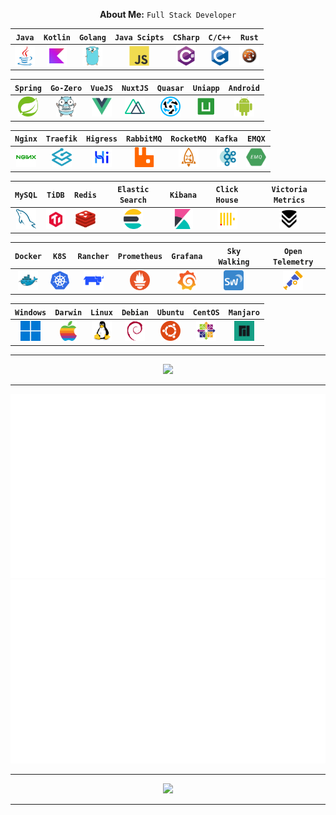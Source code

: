 


<div align="center">


**About Me:**  `Full Stack Developer`


| ` Java `  | `Kotlin` | `Golang` | `Java Scipts` | `CSharp` | `C/C++` |  `Rust` |
| :---: | :----: | :----: | :---: | :---: | :---: | :---: |
|  <img src="icon/java.png" style="width:32px; height:32px; object-fit:contain;" /> | <img src="icon/kotlin.png" style="width:32px; height:32px; object-fit:contain;" /> | <img src="icon/go.png" style="width:32px; height:32px; object-fit:contain;" /> | <img src="icon/javascript.png" style="width:32px; height:32px; object-fit:contain;" /> | <img src="icon/csharp.png" style="width:32px; height:32px; object-fit:contain;" /> |<img src="icon/c.png" style="width:32px; height:32px; object-fit:contain;" /> |  <img src="icon/rust.jpg" style="width:32px; height:32px; object-fit:contain;" /> |
  
| `Spring` | `Go-Zero` | `VueJS` | `NuxtJS` | `Quasar` | `Uniapp` | `Android` | 
| :----: | :-----: | :---: | :----: | :----: | :----: | :-----: |
| <img src="icon/spring.png" style="width:32px; height:32px; object-fit:contain;" /> | <img src="icon/go-zero.png" style="width:32px; height:32px; object-fit:contain;" /> | <img src="icon/vuejs.png" style="width:32px; height:32px; object-fit:contain;" /> | <img src="icon//nuxtjs.png" style="width:32px; height:32px; object-fit:contain;" /> | <img src="icon/quasar.png" style="width:32px; height:32px; object-fit:contain;" /> | <img src="icon/uni.png" style="width:32px; height:32px; object-fit:contain;" /> | <img src="icon/android.png" style="width:32px; height:32px; object-fit:contain;" /> |

| `Nginx`  | `Traefik` | `Higress` | `RabbitMQ` | `RocketMQ` | `Kafka`  | `EMQX`  |
| :----: | :-----: | :-----: | :------: | :------: | :----: | :---: |
| <img src="icon/nginx.png" style="width:32px; height:32px; object-fit:contain;" /> | <img src="icon/traefikproxy.png" style="width:32px; height:32px; object-fit:contain;" /> | <img src="icon/higress.png" style="width:32px; height:32px; object-fit:contain;" /> | <img src="icon/rabbitmq.png" style="width:32px; height:32px; object-fit:contain;" /> | <img src="icon/rocketmq.png" style="width:32px; height:32px; object-fit:contain;" /> | <img src="icon/kafka.jpg" style="width:32px; height:32px; object-fit:contain;" /> | <img src="icon/emqx.jpg" style="width:32px; height:32px; object-fit:contain;" /> |

| `MySQL`  | `TiDB`   | `Redis`  |  `Elastic Search` | `Kibana` | `Click House` | `Victoria Metrics` |
| :----: | :----: | :----: | :------------: | :----: | :--------: | :-------------: |
| <img src="icon/mysql.png" style="width:32px; height:32px; object-fit:contain;" /> | <img src="icon/tidb.png" style="width:32px; height:32px; object-fit:contain;" /> | <img src="icon/redis.png" style="width:32px; height:32px; object-fit:contain;" /> | <img src="icon/elasticsearch.png" style="width:32px; height:32px; object-fit:contain;" /> | <img src="icon/kibana.png" style="width:32px; height:32px; object-fit:contain;" /> | <img src="icon/cloickhouse.png" style="width:32px; height:32px; object-fit:contain;" /> | <img src="icon/victoriametrics.png" style="width:32px; height:32px; object-fit:contain;" /> | 

| `Docker` |  `K8S`  | `Rancher` | `Prometheus` | `Grafana` | `Sky Walking` | `Open` `Telemetry` |
| :----: | :---: | :-----: | :--------: | :-----: | :--------: | :-----------: |
| <img src="icon/docker.png" style="width:32px; height:32px; object-fit:contain;" /> | <img src="icon/kubernetes.png" style="width:32px; height:32px; object-fit:contain;" /> | <img src="icon/rancher.png" style="width:32px; height:32px; object-fit:contain;" /> | <img src="icon/prometheus.png" style="width:32px; height:32px; object-fit:contain;" /> | <img src="icon/grafana.png" style="width:32px; height:32px; object-fit:contain;" /> | <img src="icon/skywalking.png" style="width:32px; height:32px; object-fit:contain;" /> | <img src="icon/opentelemetry.png" style="width:32px; height:32px; object-fit:contain;" /> | 

| `Windows`  |  `Darwin`  |   `Linux`  | `Debian`   |  `Ubuntu`  | `CentOS`   | `Manjaro` |
| :------: | :------: | :------: | :------: | :------: | :------: | :-----: |
| <img src="icon/windows.png" style="width:32px; height:32px; object-fit:contain;" /> |<img src="icon/apple.png" style="width:32px; height:32px; object-fit:contain;" /> | <img src="icon/linux.png" style="width:32px; height:32px; object-fit:contain;" /> | <img src="icon/debian.png" style="width:32px; height:32px; object-fit:contain;" /> | <img src="icon/ubuntu.png" style="width:32px; height:32px; object-fit:contain;" /> |  <img src="icon/centos.png" style="width:32px; height:32px; object-fit:contain;" /> | <img src="icon/manjaro.jpg" style="width:32px; height:32px; object-fit:contain;" /> | 

</div>

---

<div align="center">
  <img src="https://streak-stats.demolab.com?user=robotism&theme=highcontrast&hide_border=true&border_radius=5&card_width=800">
</div>

---

<!--
<div align="center">
  <img height=180 src="https://github-readme-stats.vercel.app/api?username=robotism&show_icons=true&size_weight=0.15&count_weight=0.5&theme=vision-friendly-dark$ts=241107">
  <img height=180 src="https://github-readme-stats.vercel.app/api/top-langs/?username=robotism&size_weight=0.15&count_weight=0.5&layout=compact&theme=vision-friendly-dark$ts=241107">
</div>

---
-->

<div align="center">
  <a href="https://github.com/robotism/github-stats">
    <img src="https://github.com/robotism/github-stats/blob/master/generated/overview.svg#gh-dark-mode-only" />
    <img src="https://github.com/robotism/github-stats/blob/master/generated/languages.svg#gh-dark-mode-only" />
  </a>
</div>

---

<div align="center">
  <img src="https://github-profile-trophy.vercel.app/?username=robotism&theme=onedark&row=2&column=4">
</div>

---


